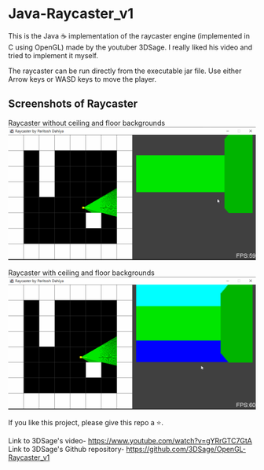 # Java-Raycaster_v1

This is the Java ☕ implementation of the raycaster engine (implemented in C using OpenGL) made by the youtuber 3DSage. I really liked his video and tried to implement it myself.

The raycaster can be run directly from the executable jar file. Use either Arrow keys or WASD keys to move the player.

## Screenshots of Raycaster

Raycaster without ceiling and floor backgrounds  
![Without Background](cast_v0.gif)

Raycaster with ceiling and floor backgrounds  
![With Background](cast_v1.gif)

If you like this project, please give this repo a ⭐.

Link to 3DSage's video- <https://www.youtube.com/watch?v=gYRrGTC7GtA>  
Link to 3DSage's Github repository- <https://github.com/3DSage/OpenGL-Raycaster_v1>

